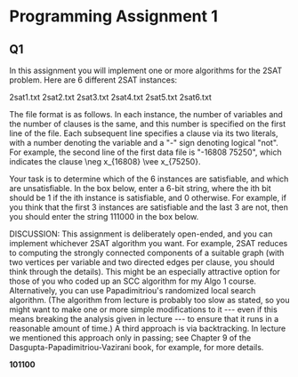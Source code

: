 # Programming Assignment 1

## Q1

In this assignment you will implement one or more algorithms for the 2SAT problem. Here are 6 different 2SAT instances:

2sat1.txt
2sat2.txt
2sat3.txt
2sat4.txt
2sat5.txt
2sat6.txt

The file format is as follows. In each instance, the number of variables and the number of clauses is the same, and this number is specified on the first line of the file. Each subsequent line specifies a clause via its two literals, with a number denoting the variable and a "-" sign denoting logical "not". For example, the second line of the first data file is "-16808 75250", which indicates the clause \neg x_{16808} \vee x_{75250}.

Your task is to determine which of the 6 instances are satisfiable, and which are unsatisfiable. In the box below, enter a 6-bit string, where the ith bit should be 1 if the ith instance is satisfiable, and 0 otherwise. For example, if you think that the first 3 instances are satisfiable and the last 3 are not, then you should enter the string 111000 in the box below.

DISCUSSION: This assignment is deliberately open-ended, and you can implement whichever 2SAT algorithm you want. For example, 2SAT reduces to computing the strongly connected components of a suitable graph (with two vertices per variable and two directed edges per clause, you should think through the details). This might be an especially attractive option for those of you who coded up an SCC algorithm for my Algo 1 course. Alternatively, you can use Papadimitriou's randomized local search algorithm. (The algorithm from lecture is probably too slow as stated, so you might want to make one or more simple modifications to it --- even if this means breaking the analysis given in lecture --- to ensure that it runs in a reasonable amount of time.) A third approach is via backtracking. In lecture we mentioned this approach only in passing; see Chapter 9 of the Dasgupta-Papadimitriou-Vazirani book, for example, for more details.

**101100**
